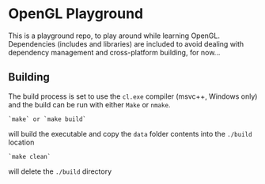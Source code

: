 # OpenGL Playground
This is a playground repo, to play around while learning OpenGL.
Dependencies (includes and libraries) are included to avoid dealing with
dependency management and cross-platform building, for now...

## Building
The build process is set to use the `cl.exe` compiler (msvc++, Windows only)
and the build can be run with either `Make` or `nmake`.

    `make` or `make build` 

will build the executable and copy the `data` folder contents into the `./build` location

    `make clean`

will delete the `./build` directory